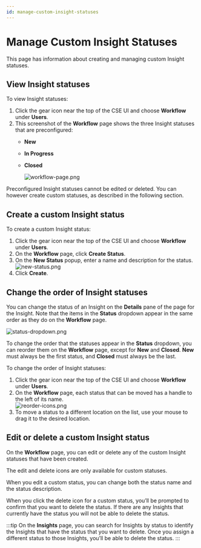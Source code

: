 ```yaml
---
id: manage-custom-insight-statuses
---
```


# Manage Custom Insight Statuses

This page has information about creating and managing custom Insight statuses.

## View Insight statuses

To view Insight statuses:

1. Click the gear icon near the top of the CSE UI and choose **Workflow** under **Users**.
1. This screenshot of the **Workflow** page shows the three Insight statuses that are preconfigured:
    * **New**
    * **In Progress**
    * **Closed**  

        ![workflow-page.png](/img/cloud-siem-enterprise/workflow-page.png)

Preconfigured Insight statuses cannot be edited or deleted. You can however create custom statuses, as described in the following section.

## Create a custom Insight status

To create a custom Insight status:

1. Click the gear icon near the top of the CSE UI and choose **Workflow** under **Users**.
1. On the **Workflow** page, click **Create Status**.
1. On the **New Status** popup, enter a name and description for the status.  
    ![new-status.png](/img/cloud-siem-enterprise/new-status.png)
1. Click **Create**.

## Change the order of Insight statuses

You can change the status of an Insight on the **Details** pane of the page for the Insight. Note that the items in the **Status** dropdown appear in the same order as they do on the **Workflow** page.

![status-dropdown.png](/img/cloud-siem-enterprise/status-dropdown.png)

To change the order that the statuses appear in the **Status** dropdown, you can reorder them on the **Workflow** page, except for **New** and **Closed**. **New** must always be the first status, and **Closed** must always be the last.

To change the order of Insight statuses:

1. Click the gear icon near the top of the CSE UI and choose **Workflow** under **Users**.
1. On the **Workflow** page, each status that can be moved has a handle to the left of its name.  
    ![reorder-icons.png](/img/cloud-siem-enterprise/reorder-icons.png)
1. To move a status to a different location on the list, use your mouse to drag it to the desired location.

## Edit or delete a custom Insight status

On the **Workflow** page, you can edit or delete any of the custom Insight statuses that have been created. 

The edit and delete icons are only available for custom statuses.

When you edit a custom status, you can change both the status name and the status description.

When you click the delete icon for a custom status, you’ll be prompted to confirm that you want to delete the status. If there are any Insights that currently have the status you will not be able to delete the status. 

:::tip
On the **Insights** page, you can search for Insights by status to identify the Insights that have the status that you want to delete. Once you assign a different status to those Insights, you’ll be able to delete the status.
:::